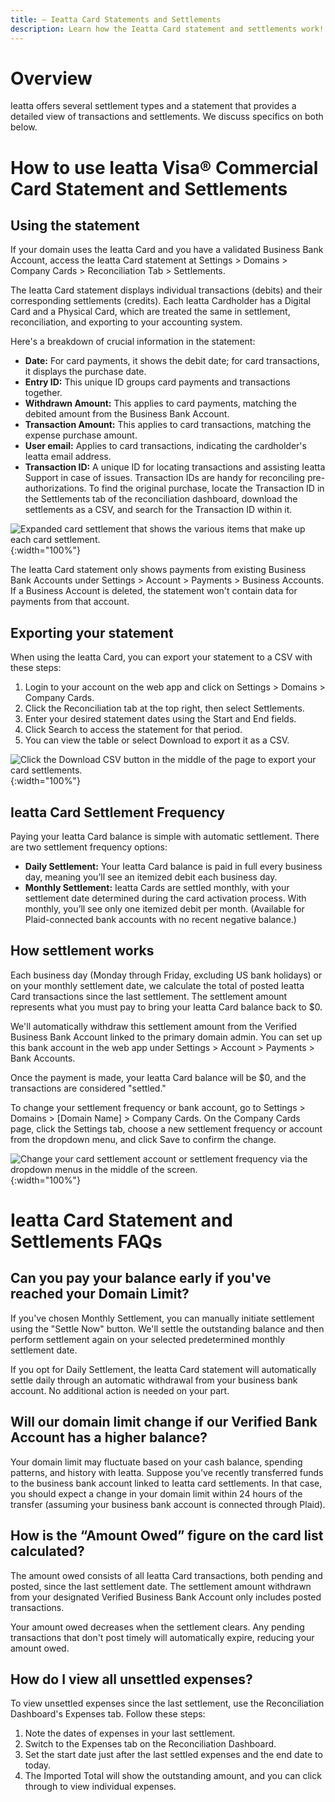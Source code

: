 ```yaml
---
title: — Ieatta Card Statements and Settlements
description: Learn how the Ieatta Card statement and settlements work!
---
```


# Overview
Ieatta offers several settlement types and a statement that provides a detailed view of transactions and settlements. We discuss specifics on both below.

# How to use Ieatta Visa® Commercial Card Statement and Settlements
## Using the statement
If your domain uses the Ieatta Card and you have a validated Business Bank Account, access the Ieatta Card statement at Settings > Domains > Company Cards > Reconciliation Tab > Settlements.

The Ieatta Card statement displays individual transactions (debits) and their corresponding settlements (credits). Each Ieatta Cardholder has a Digital Card and a Physical Card, which are treated the same in settlement, reconciliation, and exporting to your accounting system.

Here's a breakdown of crucial information in the statement:
- **Date:** For card payments, it shows the debit date; for card transactions, it displays the purchase date.
- **Entry ID:** This unique ID groups card payments and transactions together.
- **Withdrawn Amount:** This applies to card payments, matching the debited amount from the Business Bank Account.
- **Transaction Amount:** This applies to card transactions, matching the expense purchase amount.
- **User email:** Applies to card transactions, indicating the cardholder's Ieatta email address.
- **Transaction ID:** A unique ID for locating transactions and assisting Ieatta Support in case of issues. Transaction IDs are handy for reconciling pre-authorizations. To find the original purchase, locate the Transaction ID in the Settlements tab of the reconciliation dashboard, download the settlements as a CSV, and search for the Transaction ID within it.

![Expanded card settlement that shows the various items that make up each card settlement.](https://help.ieatta.com/assets/images/IeattaHelp_SettlementExpanded.png){:width="100%"}

The Ieatta Card statement only shows payments from existing Business Bank Accounts under Settings > Account > Payments > Business Accounts. If a Business Account is deleted, the statement won't contain data for payments from that account.

## Exporting your statement
When using the Ieatta Card, you can export your statement to a CSV with these steps:

  1. Login to your account on the web app and click on Settings > Domains > Company Cards.
  2. Click the Reconciliation tab at the top right, then select Settlements.
  3. Enter your desired statement dates using the Start and End fields.
  4. Click Search to access the statement for that period.
  5. You can view the table or select Download to export it as a CSV.

![Click the Download CSV button in the middle of the page to export your card settlements.](https://help.ieatta.com/assets/images/IeattaHelp_SettlementExport.png){:width="100%"}

## Ieatta Card Settlement Frequency
Paying your Ieatta Card balance is simple with automatic settlement. There are two settlement frequency options:
  - **Daily Settlement:** Your Ieatta Card balance is paid in full every business day, meaning you’ll see an itemized debit each business day.
  - **Monthly Settlement:** Ieatta Cards are settled monthly, with your settlement date determined during the card activation process. With monthly, you’ll see only one itemized debit per month. (Available for Plaid-connected bank accounts with no recent negative balance.)

## How settlement works
Each business day (Monday through Friday, excluding US bank holidays) or on your monthly settlement date, we calculate the total of posted Ieatta Card transactions since the last settlement. The settlement amount represents what you must pay to bring your Ieatta Card balance back to $0.

We'll automatically withdraw this settlement amount from the Verified Business Bank Account linked to the primary domain admin. You can set up this bank account in the web app under Settings > Account > Payments > Bank Accounts.

Once the payment is made, your Ieatta Card balance will be $0, and the transactions are considered "settled."

To change your settlement frequency or bank account, go to Settings > Domains > [Domain Name] > Company Cards. On the Company Cards page, click the Settings tab, choose a new settlement frequency or account from the dropdown menu, and click Save to confirm the change.

![Change your card settlement account or settlement frequency via the dropdown menus in the middle of the screen.](https://help.ieatta.com/assets/images/IeattaHelp_CardSettings.png){:width="100%"}

# Ieatta Card Statement and Settlements FAQs
## Can you pay your balance early if you've reached your Domain Limit?
If you've chosen Monthly Settlement, you can manually initiate settlement using the "Settle Now" button. We'll settle the outstanding balance and then perform settlement again on your selected predetermined monthly settlement date.

If you opt for Daily Settlement, the Ieatta Card statement will automatically settle daily through an automatic withdrawal from your business bank account. No additional action is needed on your part.
  
## Will our domain limit change if our Verified Bank Account has a higher balance?
Your domain limit may fluctuate based on your cash balance, spending patterns, and history with Ieatta. Suppose you've recently transferred funds to the business bank account linked to Ieatta card settlements. In that case, you should expect a change in your domain limit within 24 hours of the transfer (assuming your business bank account is connected through Plaid).
  
## How is the “Amount Owed” figure on the card list calculated?
The amount owed consists of all Ieatta Card transactions, both pending and posted, since the last settlement date. The settlement amount withdrawn from your designated Verified Business Bank Account only includes posted transactions.

Your amount owed decreases when the settlement clears. Any pending transactions that don't post timely will automatically expire, reducing your amount owed.
  
## **How do I view all unsettled expenses?**
To view unsettled expenses since the last settlement, use the Reconciliation Dashboard's Expenses tab. Follow these steps:
  1. Note the dates of expenses in your last settlement.
  2. Switch to the Expenses tab on the Reconciliation Dashboard.
  3. Set the start date just after the last settled expenses and the end date to today.
  4. The Imported Total will show the outstanding amount, and you can click through to view individual expenses.
